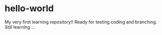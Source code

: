 # hello-world
My very first learning repository!!
Ready for testing coding and branching.
Still learning ...
